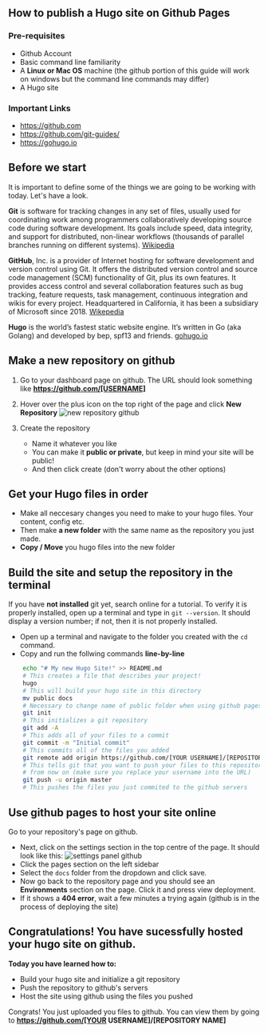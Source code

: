 ## How to publish a Hugo site on Github Pages

### Pre-requisites

- Github Account
- Basic command line familiarity
- A **Linux or Mac OS** machine (the github portion of this guide will work on windows but the command line commands may differ)
- A Hugo site

### Important Links

- <https://github.com>
- <https://github.com/git-guides/>
- <https://gohugo.io>

## Before we start

It is important to define some of the things we are going to be working with today. Let's have a look.

**Git** is software for tracking changes in any set of files, usually used for coordinating work among programmers collaboratively developing source code during software development. Its goals include speed, data integrity, and support for distributed, non-linear workflows (thousands of parallel branches running on different systems). [Wikipedia](https://en.wikipedia.org/wiki/Git)

**GitHub**, Inc. is a provider of Internet hosting for software development and version control using Git. It offers the distributed version control and source code management (SCM) functionality of Git, plus its own features. It provides access control and several collaboration features such as bug tracking, feature requests, task management, continuous integration and wikis for every project. Headquartered in California, it has been a subsidiary of Microsoft since 2018. [Wikepedia](https://en.wikipedia.org/wiki/GitHub)

**Hugo** is the world’s fastest static website engine. It’s written in Go (aka Golang) and developed by bep, spf13 and friends. [gohugo.io](https://gohugo.io/documentation/)

## Make a new repository on github

1. Go to your dashboard page on github. The URL should look something like **https://github.com/[USERNAME]**

2. Hover over the plus icon on the top right of the page and click **New Repository**
   ![new repository github](https://i.imgur.com/7CzvU3Z.png)

3. Create the repository
   - Name it whatever you like
   - You can make it **public or private**, but keep in mind your site will be public!
   - And then click create (don't worry about the other options)

## Get your Hugo files in order

- Make all neccesary changes you need to make to your hugo files. Your content, config etc.
- Then make **a new folder** with the same name as the repository you just made.
- **Copy / Move** you hugo files into the new folder

## Build the site and setup the repository in the terminal

If you have **not installed** git yet, search online for a tutorial. To verify it is properly installed, open up a terminal and type in `git --version`. It should display a version number; if not, then it is not properly installed.

- Open up a terminal and navigate to the folder you created with the `cd` command.
- Copy and run the follwing commands **line-by-line**
```bash
    echo "# My new Hugo Site!" >> README.md
    # This creates a file that describes your project!
    hugo
    # This will build your hugo site in this directory
    mv public docs
    # Necessary to change name of public folder when using github pages
    git init
    # This initializes a git repository
    git add -A
    # This adds all of your files to a commit
    git commit -m "Initial commit"
    # This commits all of the files you added
    git remote add origin https://github.com/[YOUR USERNAME]/[REPOSITORY NAME].git
    # This tells git that you want to push your files to this repository
    # from now on (make sure you replace your username into the URL)
    git push -u origin master
    # This pushes the files you just commited to the github servers
```

## Use github pages to host your site online

Go to your repository's page on github.

- Next, click on the settings section in the top centre of the page. It should look like this:
  ![settings panel github](https://i.imgur.com/z3hh8EI.png)
- Click the pages section on the left sidebar
- Select the `docs` folder from the dropdown and click save.
- Now go back to the repository page and you should see an **Environments** section on the page. Click it and press view deployment.
- If it shows a **404 error**, wait a few minutes a trying again (github is in the process of deploying the site)

## Congratulations! You have sucessfully hosted your hugo site on github.

**Today you have learned how to:**

- Build your hugo site and initialize a git repository
- Push the repository to github's servers
- Host the site using github using the files you pushed

Congrats! You just uploaded you files to github. You can view them by going to **https://github.com/[YOUR USERNAME]/[REPOSITORY NAME]** 